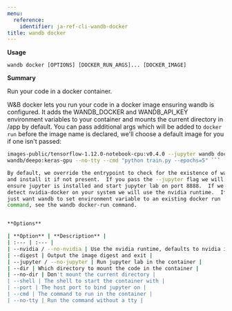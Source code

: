 ```yaml
---
menu:
  reference:
    identifier: ja-ref-cli-wandb-docker
title: wandb docker
---
```


**Usage**

`wandb docker [OPTIONS] [DOCKER_RUN_ARGS]... [DOCKER_IMAGE]`

**Summary**

Run your code in a docker container.

W&B docker lets you run your code in a docker image ensuring wandb is
configured. It adds the WANDB_DOCKER and WANDB_API_KEY environment variables
to your container and mounts the current directory in /app by default.  You
can pass additional args which will be added to `docker run` before the
image name is declared, we'll choose a default image for you if one isn't
passed:

```sh wandb docker -v /mnt/dataset:/app/data wandb docker gcr.io/kubeflow-
images-public/tensorflow-1.12.0-notebook-cpu:v0.4.0 --jupyter wandb docker
wandb/deepo:keras-gpu --no-tty --cmd "python train.py --epochs=5" ```

By default, we override the entrypoint to check for the existence of wandb
and install it if not present.  If you pass the --jupyter flag we will
ensure jupyter is installed and start jupyter lab on port 8888.  If we
detect nvidia-docker on your system we will use the nvidia runtime.  If you
just want wandb to set environment variable to an existing docker run
command, see the wandb docker-run command.


**Options**

| **Option** | **Description** |
| :--- | :--- |
| --nvidia / --no-nvidia | Use the nvidia runtime, defaults to nvidia if   nvidia-docker is present |
| --digest | Output the image digest and exit |
| --jupyter / --no-jupyter | Run jupyter lab in the container |
| --dir | Which directory to mount the code in the container |
| --no-dir | Don't mount the current directory |
| --shell | The shell to start the container with |
| --port | The host port to bind jupyter on |
| --cmd | The command to run in the container |
| --no-tty | Run the command without a tty |